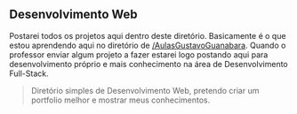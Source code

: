 ## Desenvolvimento Web
Postarei todos os projetos aqui dentro deste diretório. Basicamente é o que estou aprendendo aqui no diretório de <a href="https://github.com/mercuriohg/AulasGustavoGuanabara">/AulasGustavoGuanabara</a>. Quando o professor enviar algum projeto a fazer estarei logo postando aqui para desenvolvimento próprio e mais conhecimento na área de Desenvolvimento Full-Stack.

>Diretório simples de Desenvolvimento Web, pretendo criar um portfolio melhor e mostrar meus conhecimentos.
